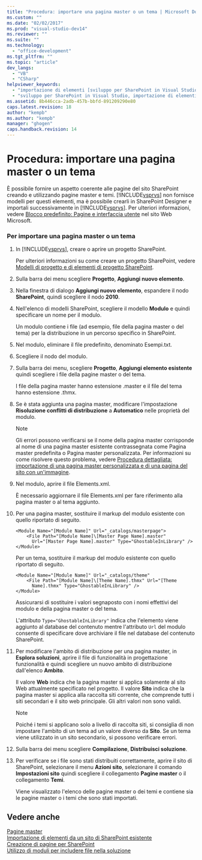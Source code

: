 ```yaml
---
title: "Procedura: importare una pagina master o un tema | Microsoft Docs"
ms.custom: ""
ms.date: "02/02/2017"
ms.prod: "visual-studio-dev14"
ms.reviewer: ""
ms.suite: ""
ms.technology: 
  - "office-development"
ms.tgt_pltfrm: ""
ms.topic: "article"
dev_langs: 
  - "VB"
  - "CSharp"
helpviewer_keywords: 
  - "importazione di elementi [sviluppo per SharePoint in Visual Studio]"
  - "sviluppo per SharePoint in Visual Studio, importazione di elementi"
ms.assetid: 8b446cca-2adb-457b-bbfd-891209290e80
caps.latest.revision: 18
author: "kempb"
ms.author: "kempb"
manager: "ghogen"
caps.handback.revision: 14
---
```

# Procedura: importare una pagina master o un tema
  È possibile fornire un aspetto coerente alle pagine del sito SharePoint creando e utilizzando pagine master e temi.  [!INCLUDE[vsprvs](../sharepoint/includes/vsprvs-md.md)] non fornisce modelli per questi elementi, ma è possibile crearli in SharePoint Designer e importali successivamente in [!INCLUDE[vsprvs](../sharepoint/includes/vsprvs-md.md)].  Per ulteriori informazioni, vedere [Blocco predefinito: Pagine e interfaccia utente](http://go.microsoft.com/fwlink/?LinkID=182095) nel sito Web Microsoft.  
  
### Per importare una pagina master o un tema  
  
1.  In [!INCLUDE[vsprvs](../sharepoint/includes/vsprvs-md.md)], creare o aprire un progetto SharePoint.  
  
     Per ulteriori informazioni su come creare un progetto SharePoint, vedere [Modelli di progetto e di elementi di progetto SharePoint](../sharepoint/sharepoint-project-and-project-item-templates.md).  
  
2.  Sulla barra dei menu scegliere **Progetto**,  **Aggiungi nuovo elemento**.  
  
3.  Nella finestra di dialogo **Aggiungi nuovo elemento**, espandere il nodo **SharePoint**, quindi scegliere il nodo **2010**.  
  
4.  Nell'elenco di modelli SharePoint, scegliere il modello **Modulo** e quindi specificare un nome per il modulo.  
  
     Un modulo contiene i file \(ad esempio, file della pagina master o del tema\) per la distribuzione in un percorso specifico in SharePoint.  
  
5.  Nel modulo, eliminare il file predefinito, denominato Esempi.txt.  
  
6.  Scegliere il nodo del modulo.  
  
7.  Sulla barra dei menu, scegliere **Progetto**, **Aggiungi elemento esistente** quindi scegliere i file della pagine master o del tema.  
  
     I file della pagina master hanno estensione .master e il file del tema hanno estensione .thmx.  
  
8.  Se è stata aggiunta una pagina master, modificare l'impostazione **Risoluzione conflitti di distribuzione** a **Automatico** nelle proprietà del modulo.  
  
    > [!NOTE]  
    >  Gli errori possono verificarsi se il nome della pagina master corrisponde al nome di una pagina master esistente contrassegnata come Pagina master predefinita o Pagina master personalizzata.  Per informazioni su come risolvere questo problema, vedere [Procedura dettagliata: importazione di una pagina master personalizzata e di una pagina del sito con un'immagine](../sharepoint/walkthrough-import-a-custom-master-page-and-site-page-with-an-image.md).  
  
9. Nel modulo, aprire il file Elements.xml.  
  
     È necessario aggiornare il file Elements.xml per fare riferimento alla pagina master o al tema aggiunto.  
  
10. Per una pagina master, sostituire il markup del modulo esistente con quello riportato di seguito.  
  
    ```  
    <Module Name="[Module Name]" Url="_catalogs/masterpage">  
        <File Path="[Module Name]\[Master Page Name].master"   
          Url="[Master Page Name].master" Type="GhostableInLibrary" />  
    </Module>  
    ```  
  
     Per un tema, sostituire il markup del modulo esistente con quello riportato di seguito.  
  
    ```  
    <Module Name="[Module Name]" Url="_catalogs/theme"   
        <File Path="[Module Name]\[Theme Name].thmx" Url="[Theme     
          Name].thmx" Type="GhostableInLibrary" />  
    </Module>  
    ```  
  
     Assicurarsi di sostituire i valori segnaposto con i nomi effettivi del modulo e della pagina master o del tema.  
  
     L'attributo `Type="GhostableInLibrary"` indica che l'elemento viene aggiunto al database del contenuto mentre l'attributo `Url` del modulo consente di specificare dove archiviare il file nel database del contenuto SharePoint.  
  
11. Per modificare l'ambito di distribuzione per una pagina master, in **Esplora soluzioni**, aprire il file di funzionalità in progettazione funzionalità e quindi scegliere un nuovo ambito di distribuzione dall'elenco **Ambito**.  
  
     Il valore **Web** indica che la pagina master si applica solamente al sito Web attualmente specificato nel progetto.  Il valore **Sito** indica che la pagina master si applica alla raccolta siti corrente, che comprende tutti i siti secondari e il sito web principale.  Gli altri valori non sono validi.  
  
    > [!NOTE]  
    >  Poiché i temi si applicano solo a livello di raccolta siti, si consiglia di non impostare l'ambito di un tema ad un valore diverso da **Sito**.  Se un tema viene utilizzato in un sito secondario, si possono verificare errori.  
  
12. Sulla barra dei menu scegliere **Compilazione**, **Distribuisci soluzione**.  
  
13. Per verificare se i file sono stati distribuiti correttamente, aprire il sito di SharePoint, selezionare il menu **Azioni sito**, selezionare il comando **Impostazioni sito** quindi scegliere il collegamento **Pagine master** o il collegamento **Temi**.  
  
     Viene visualizzato l'elenco delle pagine master o dei temi e contiene sia le pagine master o i temi che sono stati importati.  
  
## Vedere anche  
 [Pagine master](http://go.microsoft.com/fwlink/?LinkId=184955)   
 [Importazione di elementi da un sito di SharePoint esistente](../sharepoint/importing-items-from-an-existing-sharepoint-site.md)   
 [Creazione di pagine per SharePoint](../sharepoint/creating-pages-for-sharepoint.md)   
 [Utilizzo di moduli per includere file nella soluzione](../sharepoint/using-modules-to-include-files-in-the-solution.md)  
  
  